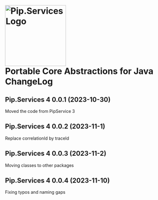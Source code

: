 # <img src="https://uploads-ssl.webflow.com/5ea5d3315186cf5ec60c3ee4/5edf1c94ce4c859f2b188094_logo.svg" alt="Pip.Services Logo" width="200"> <br/> Portable Core Abstractions for Java ChangeLog

## <a name="0.0.1"></a>Pip.Services 4 0.0.1 (2023-10-30)
Moved the code from PipService 3

## <a name="0.0.2"></a>Pip.Services 4 0.0.2 (2023-11-1)
Replace correlationId by traceId

## <a name="0.0.3"></a>Pip.Services 4 0.0.3 (2023-11-2)
Moving classes to other packages

## <a name="0.0.4"></a>Pip.Services 4 0.0.4 (2023-11-10)
Fixing typos and naming gaps

